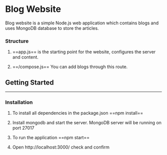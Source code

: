 # Blog Website

Blog website is a simple Node.js web application which contains blogs and uses MongoDB database to store the articles. 

### Structure

1. ==app.js== is the starting point for the website, configures the server and content. 

2. ==/compose.js== You can add blogs through this route.


## Getting Started
---
### Installation

1. To install all dependencies in the package.json
   ==npm install==

2. Install mongodb and start the server. MongoDB server will be running on port 27017

3. To run the application
   ==npm start== 

3. Open http://localhost:3000/ check and confirm











